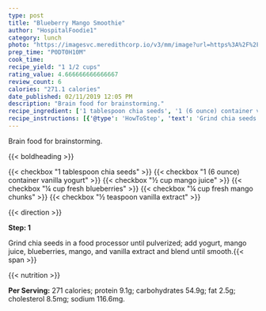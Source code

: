 ```yaml
---
type: post
title: "Blueberry Mango Smoothie"
author: "HospitalFoodie1"
category: lunch
photo: "https://imagesvc.meredithcorp.io/v3/mm/image?url=https%3A%2F%2Fimages.media-allrecipes.com%2Fuserphotos%2F875951.jpg"
prep_time: "P0DT0H10M"
cook_time: 
recipe_yield: "1 1/2 cups"
rating_value: 4.666666666666667
review_count: 6
calories: "271.1 calories"
date_published: 02/11/2019 12:05 PM
description: "Brain food for brainstorming."
recipe_ingredient: ['1 tablespoon chia seeds', '1 (6 ounce) container vanilla yogurt', '½ cup mango juice', '¼ cup fresh blueberries', '¼ cup fresh mango chunks', '½ teaspoon vanilla extract']
recipe_instructions: [{'@type': 'HowToStep', 'text': 'Grind chia seeds in a food processor until pulverized; add yogurt, mango juice, blueberries, mango, and vanilla extract and blend until smooth.\n'}]
---
```


Brain food for brainstorming. 

{{< boldheading >}}

{{< checkbox "1 tablespoon chia seeds" >}}
{{< checkbox "1 (6 ounce) container vanilla yogurt" >}}
{{< checkbox "½ cup mango juice" >}}
{{< checkbox "¼ cup fresh blueberries" >}}
{{< checkbox "¼ cup fresh mango chunks" >}}
{{< checkbox "½ teaspoon vanilla extract" >}}


{{< direction >}}

**Step: 1**

Grind chia seeds in a food processor until pulverized; add yogurt, mango juice, blueberries, mango, and vanilla extract and blend until smooth.{{< span >}}

{{< nutrition >}}

**Per Serving:** 271 calories; protein 9.1g; carbohydrates 54.9g; fat 2.5g; cholesterol 8.5mg; sodium 116.6mg.